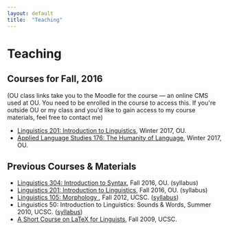```yaml
---
layout: default
title:  "Teaching"
---
```


# Teaching

## Courses for Fall, 2016

(OU class links take you to the Moodle for the course &mdash; an online CMS used at OU. You need to be enrolled in the course to access this. If you're outside OU or my class and you'd like to gain access to my course materials, feel free to contact me)

* [<span class="construct">Linguistics 201: Introduction to Linguistics</span>](https://moodle.oakland.edu/course/view.php?id=164918), Winter 2017, OU.
* [<span class="construct">Applied Language Studies 176: The Humanity of Language</span>](https://moodle.oakland.edu/course/view.php?id=166365), Winter 2017, OU.


## Previous Courses & Materials

* [<span class="construct">Linguistics 304: Introduction to Syntax</span>](https://moodle.oakland.edu/course/view.php?id=157247), Fall 2016, OU. (syllabus)
* [<span class="construct">Linguistics 201: Introduction to Linguistics</span>](https://moodle.oakland.edu/course/view.php?id=159487), Fall 2016, OU. (syllabus)
* [<span class="construct">Linguistics 105: Morphology</span> ](http://matthew-tucker.github.io/ling105f12/), Fall 2012, UCSC. ([syllabus](/files/syllabi/ling105f12-syllabus.pdf))
* <span class="construct">Linguistics 50: Introduction to Linguistics: Sounds & Words</span>, Summer 2010, UCSC. ([syllabus](/files/syllabi/ling50s11-syllabus.pdf))
* [<span class="construct">A Short Course on LaTeX for Linguists</span>](https://github.com/matthew-tucker/LingLaTeXCourse), Fall 2009, UCSC.